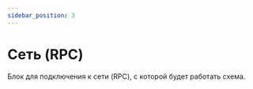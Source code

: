 ```yaml
---
sidebar_position: 3
---
```


# Сеть (RPC)

Блок для подключения к сети (RPC), с которой будет работать схема.

